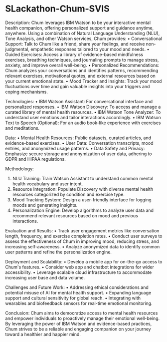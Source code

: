 # SLackathon-Chum-SVIS
Description:
Chum leverages IBM Watson to be your interactive mental health companion, offering personalized support and guidance anytime, anywhere. Using a combination of Natural Language Understanding (NLU), Tone Analysis, and other Watson services, Chum provides:
  •	Conversational Support: Talk to Chum like a friend, share your feelings, and receive non-judgmental, empathetic responses tailored to your mood and needs.
  •	Guided Exercises: Access a library of evidence-based mindfulness exercises, breathing techniques, and journaling prompts to manage stress, anxiety, and improve overall well-being.
  •	Personalized Recommendations: Chum analyzes your conversations and identifies patterns, recommending relevant exercises, motivational quotes, and external resources based on your current emotional state.
  •	Mood Tracker and Insights: Track your mood fluctuations over time and gain valuable insights into your triggers and coping mechanisms.
  
Technologies:
  •	IBM Watson Assistant: For conversational interface and personalized responses.
  •	IBM Watson Discovery: To access and manage a curated library of mental health resources.
  •	IBM Watson Tone Analyzer: To understand user emotions and tailor interactions accordingly.
  •	IBM Watson Text to Speech (Optional): For an audio book-like experience with exercises and meditations.
  
Data:
  •	Mental Health Resources: Public datasets, curated articles, and evidence-based exercises.
  •	User Data: Conversation transcripts, mood entries, and anonymized usage patterns.
  •	Data Safety and Privacy: Emphasize secure storage and anonymization of user data, adhering to GDPR and HIPAA regulations.
  
Methodology:
  1.	NLU Training: Train Watson Assistant to understand common mental health vocabulary and user intent.
  2.	Resource Integration: Populate Discovery with diverse mental health resources categorized by condition and exercise type.
  3.	Mood Tracking System: Design a user-friendly interface for logging moods and generating insights.
  4.	Personalization Engine: Develop algorithms to analyze user data and recommend relevant resources based on mood and previous interactions.

Evaluation and Results:
  •	Track user engagement metrics like conversation length, frequency, and exercise completion rates.
  •	Conduct user surveys to assess the effectiveness of Chum in improving mood, reducing stress, and increasing self-awareness.
  •	Analyze anonymized data to identify common user patterns and refine the personalization engine.
  
Deployment and Scalability:
  •	Develop a mobile app for on-the-go access to Chum's features.
  •	Consider web app and chatbot integrations for wider accessibility.
  •	Leverage scalable cloud infrastructure to accommodate increasing user base and data volume.
  
Challenges and Future Work:
  •	Addressing ethical considerations and potential misuse of AI for mental health support.
  •	Expanding language support and cultural sensitivity for global reach.
  •	Integrating with wearables and biofeedback sensors for real-time emotional monitoring.
  
Conclusion:
Chum aims to democratize access to mental health resources and empower individuals to proactively manage their emotional well-being. By leveraging the power of IBM Watson and evidence-based practices, Chum strives to be a reliable and engaging companion on your journey toward a healthier and happier mind.
